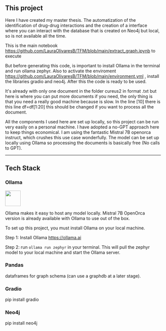 ## This project
Here I have created my master thesis. The automatization of the identification of drug-drug interactions and the creation of a interface where you can interact with the database that is created on Neo4j but local, so is not available all the time.

This is the main notebook https://github.com/LauraOlivaresB/TFM/blob/main/extract_graph.ipynb to execute

But before generating this code, is important to install Ollama in the terminal and run ollama zephyr. Also to activate the enviroment https://github.com/LauraOlivaresB/TFM/blob/main/environment.yml , install the libraries gradio and neo4j. After this the code is ready to be used. 

It's already with only one document in the folder cureus2 in format .txt but here is where you can put more documents if you need, the only thing is that you need a really good machine because is slow. In the line [10] there is this line df=df[1:20] this should be changed if you want to process all the document.

All the components I used here are set up locally, so this project can be run very easily on a personal machine. I have adopted a no-GPT approach here to keep things economical. I am using the fantastic Mistral 7B openorca instruct, which crushes this use case wonderfully. The model can be set up locally using Ollama so processing the documents is basically free (No calls to GPT).

---
## Tech Stack

### Ollama
<a href="https://ollama.ai"><img src='https://github.com/jmorganca/ollama/assets/3325447/0d0b44e2-8f4a-4e99-9b52-a5c1c741c8f7 ' height='50'/></a>

Ollama makes it easy to host any model locally. Mistral 7B OpenOrca version is already available with Ollama to use out of the box. 

To set up this project, you must install Ollama on your local machine. 

Step 1: Install Ollama https://ollama.ai

Step 2: run `ollama run zephyr` in your terminal. This will pull the zephyr model to your local machine and start the Ollama server.

### Pandas 
dataframes for graph schema (can use a graphdb at a later stage).

### Gradio
pip install gradio

### Neo4j
pip install neo4j




